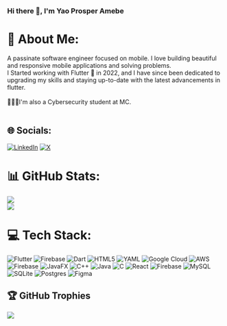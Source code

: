 ### Hi there 👋, I'm Yao Prosper Amebe

# 💫 About Me:
A passinate software engineer focused on mobile. I love building beautiful and responsive mobile applications and  solving problems.<br>I Started working with Flutter 💙 in 2022, and I have since been dedicated to upgrading my skills and staying up-to-date with the latest advancements in flutter.<br><br>👨🏿‍🎓I'm also a Cybersecurity student at MC.<br><br>


## 🌐 Socials:
[![LinkedIn](https://img.shields.io/badge/LinkedIn-%230077B5.svg?logo=linkedin&logoColor=white)](https://linkedin.com/in/https://www.linkedin.com/in/prosper-amebe) [![X](https://img.shields.io/badge/X-black.svg?logo=X&logoColor=white)](https://x.com/https://twitter.com/prosperamebe) 

# 📊 GitHub Stats:
![](https://github-readme-stats.vercel.app/api?username=prosmaw&theme=dark&hide_border=true&include_all_commits=false&count_private=true)<br/>
![](https://github-readme-streak-stats.herokuapp.com/?user=prosmaw&theme=dark&hide_border=true)<br/>
<!-- ![](https://github-readme-stats.vercel.app/api/top-langs/?username=prosmaw&theme=dark&hide_border=true&include_all_commits=false&count_private=true&layout=compact) -->

<!-- ### 🔝 Top Contributed Repo -->
<!-- ![](https://github-contributor-stats.vercel.app/api?username=prosmaw&limit=5&theme=dark&combine_all_yearly_contributions=true) -->

# 💻 Tech Stack:
![Flutter](https://img.shields.io/badge/Flutter-%2302569B.svg?style=for-the-badge&logo=Flutter&logoColor=white) ![Firebase](https://img.shields.io/badge/firebase-%23039BE5.svg?style=for-the-badge&logo=firebase) ![Dart](https://img.shields.io/badge/dart-%230175C2.svg?style=for-the-badge&logo=dart&logoColor=white) ![HTML5](https://img.shields.io/badge/html5-%23E34F26.svg?style=for-the-badge&logo=html5&logoColor=white)  ![YAML](https://img.shields.io/badge/yaml-%23ffffff.svg?style=for-the-badge&logo=yaml&logoColor=151515) ![Google Cloud](https://img.shields.io/badge/GoogleCloud-%234285F4.svg?style=for-the-badge&logo=google-cloud&logoColor=white) ![AWS](https://img.shields.io/badge/AWS-%23FF9900.svg?style=for-the-badge&logo=amazon-aws&logoColor=white) ![Firebase](https://img.shields.io/badge/firebase-%23039BE5.svg?style=for-the-badge&logo=firebase) ![JavaFX](https://img.shields.io/badge/javafx-%23FF0000.svg?style=for-the-badge&logo=javafx&logoColor=white) ![C++](https://img.shields.io/badge/c++-%2300599C.svg?style=for-the-badge&logo=c%2B%2B&logoColor=white) ![Java](https://img.shields.io/badge/java-%23ED8B00.svg?style=for-the-badge&logo=openjdk&logoColor=white) ![C](https://img.shields.io/badge/c-%2300599C.svg?style=for-the-badge&logo=c&logoColor=white) ![React](https://img.shields.io/badge/react-%2320232a.svg?style=for-the-badge&logo=react&logoColor=%2361DAFB) ![Firebase](https://img.shields.io/badge/firebase-a08021?style=for-the-badge&logo=firebase&logoColor=ffcd34) ![MySQL](https://img.shields.io/badge/mysql-4479A1.svg?style=for-the-badge&logo=mysql&logoColor=white) ![SQLite](https://img.shields.io/badge/sqlite-%2307405e.svg?style=for-the-badge&logo=sqlite&logoColor=white) ![Postgres](https://img.shields.io/badge/postgres-%23316192.svg?style=for-the-badge&logo=postgresql&logoColor=white) ![Figma](https://img.shields.io/badge/figma-%23F24E1E.svg?style=for-the-badge&logo=figma&logoColor=white)

## 🏆 GitHub Trophies
![](https://github-profile-trophy.vercel.app/?username=prosmaw&theme=radical&no-frame=true&no-bg=true&margin-w=4)





<!-- Proudly created with GPRM ( https://gprm.itsvg.in ) -->
